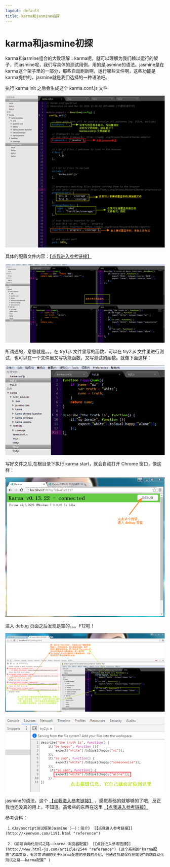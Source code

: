 ```yaml
---
layout: default
title: karma和jasmine初探
---
```



karma和jasmine初探
===================


karma和jasmine组合的大致理解：karma呢，就可以理解为我们赖以运行的架子，而jasmine呢，我们写具体的测试用例，用的是jasmine的语法。jasmine是在karma这个架子里的一部分，那些自动刷新啊，运行哪些文件啊，这些功能是karma提供的，jasmine就是我们选择的一种语法吧。

执行 karma init 之后会生成这个 karma.conf.js 文件 

![tree](https://raw.githubusercontent.com/wznonstop/wznonstop.github.io/master/images/2016-03-18-1.png)

具体的配置文件内容：[【点我进入参考链接】](http://www.cnblogs.com/wushangjue/p/4539189.html "reference")

![tree](https://raw.githubusercontent.com/wznonstop/wznonstop.github.io/master/images/2016-03-18-2.png)

所谓通的，意思就是。。。在 try1.js 文件里写的函数，可以在 try2.js 文件里进行测试，也可以在一个文件里又写功能函数，又写测试的函数。就像下面这样：

![tree](https://raw.githubusercontent.com/wznonstop/wznonstop.github.io/master/images/2016-03-18-3.png)

写好文件之后,在根目录下执行 karma start，就会自动打开 Chrome 窗口，像这样：

![tree](https://raw.githubusercontent.com/wznonstop/wznonstop.github.io/master/images/2016-03-18-4.png)

进入 debug 页面之后发现是空的。。。F12吧！

![tree](https://raw.githubusercontent.com/wznonstop/wznonstop.github.io/master/images/2016-03-18-5.png)

![tree](https://raw.githubusercontent.com/wznonstop/wznonstop.github.io/master/images/2016-03-18-6.png)

jasmine的语法，这个 [【点我进入参考链接】](http://www.cnblogs.com/wushangjue/p/4541209.html "reference") ，感觉基础的就够够的了吧，反正我也还没真的用上，不知道。高级些的东西在这里 [【点我进入参考链接】](http://www.cnblogs.com/wushangjue/p/4575826.html "reference") 

参考资料：

     1.《Javascript测试框架Jasmine（一）：简介》 [【点我进入参考链接】](http://keenwon.com/1191.html "reference")

     2.《前端自动化测试之路——karma 浏览器配置》 [【点我进入参考链接】](http://www.html-js.com/article/2544 "reference") (这个系列的"karma配置"这篇文章，有非常详细的关于karma配置的参数的介绍，已通过剪藏保存到笔记“前端自动化测试之路——karma配置” )















